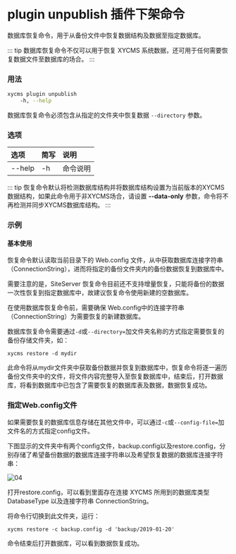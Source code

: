# plugin unpublish 插件下架命令

数据库恢复命令，用于从备份文件中恢复数据结构及数据至指定数据库。

::: tip
数据库恢复命令不仅可以用于恢复 XYCMS 系统数据，还可用于任何需要恢复数据文件至数据库的场合。
:::

### 用法

```sh
xycms plugin unpublish
    -h, --help
```

数据库恢复命令必须包含从指定的文件夹中恢复数据 `--directory` 参数。

### 选项

| 选项 | 简写 | 说明 |
| :----- | :----- | :----- |
| --help | -h | 命令说明 |

::: tip
恢复命令默认将检测数据库结构并将数据库结构设置为当前版本的XYCMS数据结构，如果此命令用于非XYCMS场合，请设置 **--data-only** 参数，命令将不再检测并同步XYCMS数据库结构。
:::

### 示例

#### 基本使用

恢复命令默认读取当前目录下的 Web.config 文件，从中获取数据库连接字符串（ConnectionString），进而将指定的备份文件夹内的备份数据恢复到数据库中。

需要注意的是，SiteServer 恢复命令目前还不支持增量恢复，只能将备份的数据一次性恢复到指定数据库中，故建议恢复命令使用新建的空数据库。

在使用数据库恢复命令前，需要确保 Web.config中的连接字符串（ConnectionString）为需要恢复的新建数据库。

数据库恢复命令需要通过`-d`或`--directory=`加文件夹名称的方式指定需要恢复的备份存储文件夹，如：

`xycms restore -d mydir`

此命令将从mydir文件夹中获取备份数据并恢复到数据库中，恢复命令将逐一遍历备份文件夹中的文件，将文件内容完整导入至恢复数据库中，结束后，打开数据库，将看到数据库中已包含了需要恢复的数据库表及数据，数据恢复成功。

### 指定Web.config文件

如果需要恢复的数据库信息存储在其他文件中，可以通过`-c`或`--config-file=`加文件名的方式指定config文件。

下图显示的文件夹中有两个config文件，backup.config以及restore.config，分别存储了希望备份数据的数据库连接字符串以及希望恢复数据的数据库连接字符串：

![04](/assets/img/cli/commands/04.png)

打开restore.config，可以看到里面存在连接 XYCMS 所用到的数据库类型 DatabaseType 以及连接字符串 ConnectionString。

将命令行切换到此文件夹，运行：

`xycms restore -c backup.config -d 'backup/2019-01-20'`

命令结束后打开数据库，可以看到数据恢复成功。